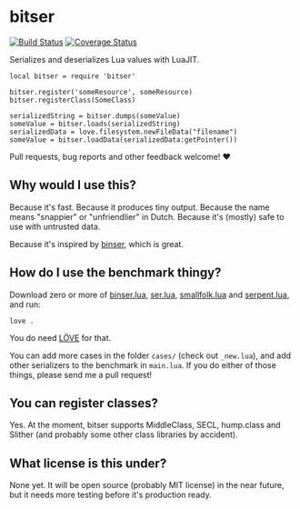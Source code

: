 # bitser

[![Build Status](https://travis-ci.org/gvx/bitser.svg?branch=master)](https://travis-ci.org/gvx/bitser)
[![Coverage Status](https://coveralls.io/repos/github/gvx/bitser/badge.svg?branch=master)](https://coveralls.io/github/gvx/bitser?branch=master)

Serializes and deserializes Lua values with LuaJIT.

    local bitser = require 'bitser'

    bitser.register('someResource', someResource)
    bitser.registerClass(SomeClass)

    serializedString = bitser.dumps(someValue)
    someValue = bitser.loads(serializedString)
    serializedData = love.filesystem.newFileData("filename")
    someValue = bitser.loadData(serializedData:getPointer())

Pull requests, bug reports and other feedback welcome! :heart:

## Why would I use this?

Because it's fast. Because it produces tiny output. Because the name means "snappier"
or "unfriendlier" in Dutch. Because it's (mostly) safe to use with untrusted data.

Because it's inspired by [binser](https://github.com/bakpakin/binser), which is great.

## How do I use the benchmark thingy?

Download zero or more of [binser.lua](https://github.com/bakpakin/binser/master/binser.lua),
[ser.lua](https://github.com.com/gvx/Ser/master/ser.lua),
[smallfolk.lua](https://github.com/gvx/Smallfolk/raw/master/smallfolk.lua) and
[serpent.lua](https://github.com/pkulchenko/serpent/raw/master/src/serpent.lua), and run:

    love .

You do need [LÖVE](https://love2d.org/) for that.

You can add more cases in the folder `cases/` (check out `_new.lua`), and add other
serializers to the benchmark in `main.lua`. If you do either of those things, please
send me a pull request!

## You can register classes?

Yes. At the moment, bitser supports MiddleClass, SECL, hump.class and Slither (and
probably some other class libraries by accident).

## What license is this under?

None yet. It will be open source (probably MIT license) in the near future, but it
needs more testing before it's production ready.
